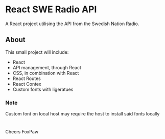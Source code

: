 # React SWE Radio API
A React project utilising the API from the Swedish Nation Radio.

## About
This small project will include:
- React
- API management, through React
- CSS, in combination with React
- React Routes
- React Contex
- Custom fonts with ligeratues

### Note
Custom font on local host may require the host to install said fonts locally
#
Cheers FoxPaw